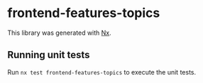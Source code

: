 # frontend-features-topics

This library was generated with [Nx](https://nx.dev).

## Running unit tests

Run `nx test frontend-features-topics` to execute the unit tests.
